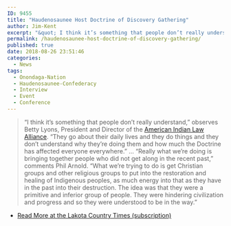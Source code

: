 ```yaml
---
ID: 9455
title: "Haudenosaunee Host Doctrine of Discovery Gathering"
author: Jim-Kent
excerpt: "&quot; I think it’s something that people don’t really understand,&quot;  observes Betty Lyons, President and Director of the American Indian Law Alliance. &quot; They go about their daily lives and they do things and they don’t understand why they’re doing them and how much the Doctrine has affected everyone everywhere.&quot;"
permalink: /haudenosaunee-host-doctrine-of-discovery-gathering/
published: true
date: 2018-08-26 23:51:46
categories:
  - News
tags:
  - Onondaga-Nation
  - Haudenosaunee-Confederacy
  - Interview
  - Event
  - Conference
---
```

> “I think it’s something that people don’t really understand,” observes Betty Lyons, President and Director of the [American Indian Law Alliance](https://aila.ngo/). “They go about their daily lives and they do things and they don’t understand why they’re doing them and how much the Doctrine has affected everyone everywhere.”
&#8230;
“Really what we’re doing is bringing together people who did not get along in the recent past,” comments Phil Arnold. “What we’re trying to do is get Christian groups and other religious groups to put into the restoration and healing of Indigenous peoples, as much energy into that as they have in the past into their destruction. The idea was that they were a primitive and inferior group of people. They were hindering civilization and progress and so they were understood to be in the way.”

- [Read More at the Lakota Country Times (subscription)](https://www.lakotacountrytimes.com/articles/haudenosaunee-host-doctrine-of-discovery-gathering/)
